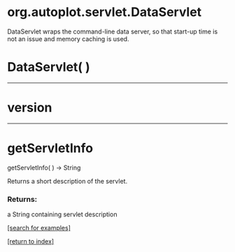 # org.autoplot.servlet.DataServlet

DataServlet wraps the command-line data server, so that start-up time is 
 not an issue and memory caching is used.

# DataServlet( )


***
<a name="version"></a>
# version



***
<a name="getServletInfo"></a>
# getServletInfo
getServletInfo(  ) &rarr; String

Returns a short description of the servlet.

### Returns:
a String containing servlet description

<a href="https://github.com/autoplot/dev/search?q=getServletInfo&unscoped_q=getServletInfo">[search for examples]</a>

<a href="https://github.com/autoplot/documentation/blob/master/javadoc/index-all.md">[return to index]</a>

